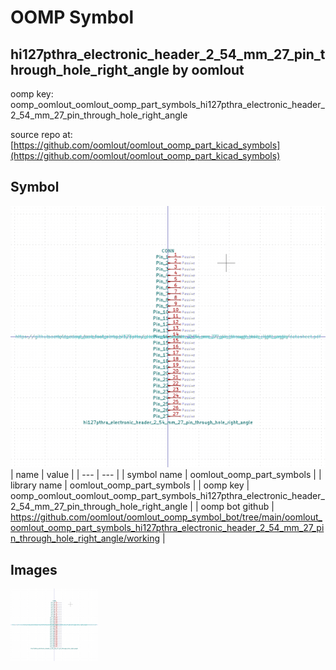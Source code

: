 # OOMP Symbol  
## hi127pthra_electronic_header_2_54_mm_27_pin_through_hole_right_angle  by oomlout  
  
oomp key: oomp_oomlout_oomlout_oomp_part_symbols_hi127pthra_electronic_header_2_54_mm_27_pin_through_hole_right_angle  
  
source repo at: [https://github.com/oomlout/oomlout_oomp_part_kicad_symbols](https://github.com/oomlout/oomlout_oomp_part_kicad_symbols)  
## Symbol  
  
[![working.png](working_600.png)](working.png)  
| name | value | 
| --- | --- | 
| symbol name | oomlout_oomp_part_symbols | 
| library name | oomlout_oomp_part_symbols | 
| oomp key | oomp_oomlout_oomlout_oomp_part_symbols_hi127pthra_electronic_header_2_54_mm_27_pin_through_hole_right_angle | 
| oomp bot github | https://github.com/oomlout/oomlout_oomp_symbol_bot/tree/main/oomlout_oomlout_oomp_part_symbols_hi127pthra_electronic_header_2_54_mm_27_pin_through_hole_right_angle/working | 
## Images  
  
[![working.png](working_140.png)](working.png)  
